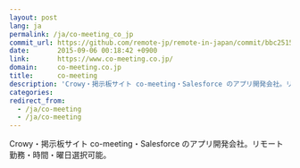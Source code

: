 ```yaml
---
layout: post
lang: ja
permalink: /ja/co-meeting_co_jp
commit_url: https://github.com/remote-jp/remote-in-japan/commit/bbc2515dbe2d269fb1d0d06d49d70a537dd4df2c
date:       2015-09-06 00:18:42 +0900
link:       https://www.co-meeting.co.jp/
domain:     co-meeting.co.jp
title:      co-meeting
description: 'Crowy・掲示板サイト co-meeting・Salesforce のアプリ開発会社。リモート勤務・時間・曜日選択可能。'
categories: 
redirect_from:
  - /ja/co-meeting
  - /ja/co-meeting
---
```


<p>Crowy・掲示板サイト co-meeting・Salesforce のアプリ開発会社。リモート勤務・時間・曜日選択可能。</p>
